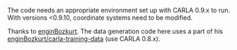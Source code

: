 The code needs an appropriate environment set up with CARLA 0.9.x to run. 
With versions <0.9.10, coordinate systems need to be modified.

Thanks to [enginBozkurt](https://github.com/enginBozkurt). The data generation code here uses a part of his [enginBozkurt/carla-training-data](https://github.com/enginBozkurt/carla-training-data) (use CARLA 0.8.x).
